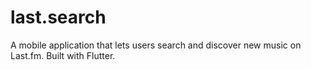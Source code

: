 # last.search

A mobile application that lets users search and discover new music on Last.fm. Built with Flutter.
